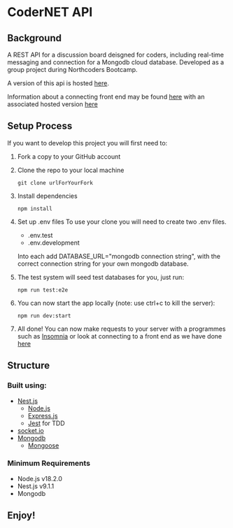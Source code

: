 # CoderNET API

## Background

A REST API for a discussion board deisgned for coders, including real-time messaging and connection for a Mongodb cloud database. Developed as a group project during Northcoders Bootcamp.

A version of this api is hosted [here](https://codernet.up.railway.app/api/users).

Information about a connecting front end may be found [here](https://github.com/Guy0017/Guy0017-coderNet-FE) with an associated hosted version [here](https://codernet.onrender.com/)

## Setup Process

If you want to develop this project you will first need to:

1. Fork a copy to your GitHub account
2. Clone the repo to your local machine
   ```
   git clone urlForYourFork
   ```
3. Install dependencies

   ```
   npm install
   ```

4. Set up .env files
   To use your clone you will need to create two .env files.

   - .env.test
   - .env.development

   Into each add DATABASE_URL="mongodb connection string", with the correct connection string for your own mongodb database.

5. The test system will seed test databases for you, just run:
   ```
   npm run test:e2e
   ```
6. You can now start the app locally (note: use ctrl+c to kill the server):
   ```
   npm run dev:start
   ```
8. All done! You can now make requests to your server with a programmes such as [Insomnia](https://insomnia.rest/) or look at connecting to a front end as we have done [here](https://github.com/Guy0017/Guy0017-coderNet-FE)

## Structure

### Built using:

- [Nest.js](https://nestjs.com/)
  - [Node.js](https://nodejs.org/en/about/)
  - [Express.js](https://expressjs.com/)
  - [Jest](https://jestjs.io/) for TDD
- [socket.io](https://socket.io/)
- [Mongodb](https://www.mongodb.com/)
  - [Mongoose](https://mongoosejs.com/)


### Minimum Requirements

- Node.js v18.2.0
- Nest.js v9.1.1
- Mongodb

## Enjoy!